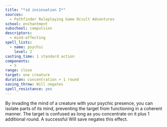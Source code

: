 ```yaml
---
title: "*id insinuation I*"
sources:
  - Pathfinder Roleplaying Game Occult Adventures
school: enchantment
subschool: compulsion
descriptors:
  - mind-affecting
spell_lists:
  - name: psychic
    level: 2
casting_time: 1 standard action
components:
  - S
range: close
target: one creature
duration: concentration + 1 round
saving_throw: Will negates
spell_resistance: yes
---
```


By invading the mind of a creature with your psychic presence, you can isolate parts of its mind, preventing the target from functioning in a coherent manner. The target is confused as long as you concentrate on it plus 1 additional round. A successful Will save negates this effect.
